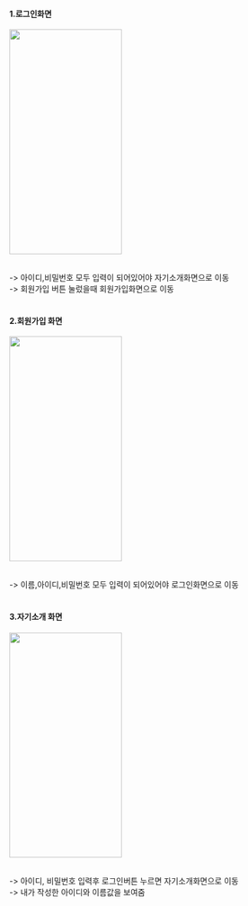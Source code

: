 #### 1.로그인화면
<img src="https://github.com/wndnjs00/introduceApp/assets/89961868/8c49aa1b-d1d1-4dae-856f-5b09ec46f848" width="200" height="400">

<br/>-> 아이디,비밀번호 모두 입력이 되어있어야 자기소개화면으로 이동<br/>
-> 회원가입 버튼 눌렀을때 회원가입화면으로 이동<br/><br/>



#### 2.회원가입 화면
<img src="https://github.com/wndnjs00/introduceApp/assets/89961868/8c49aa1b-d1d1-4dae-856f-5b09ec46f848" width="200" height="400">

<br/>-> 이름,아이디,비밀번호 모두 입력이 되어있어야 로그인화면으로 이동<br/><br/>


#### 3.자기소개 화면
<img src="https://github.com/wndnjs00/introduceApp/assets/89961868/334e1a54-4273-456c-8adb-92afe416fb56" width="200" height="400">

<br/>-> 아이디, 비밀번호 입력후 로그인버튼 누르면 자기소개화면으로 이동<br/>
-> 내가 작성한 아이디와 이름값을 보여줌<br/><br/>
